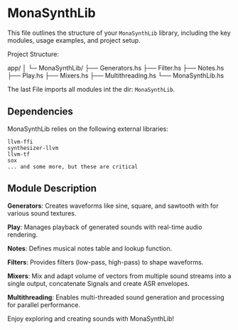 # MonaSynthLib

This file outlines the structure of your `MonaSynthLib` library, including the key modules, usage examples, and project setup.

Project Structure:

app/ │ └─ MonaSynthLib/ ├── Generators.hs ├── Filter.hs ├── Notes.hs ├── Play.hs ├── Mixers.hs ├── Multithreading.hs
└── MonaSynthLib.hs

 The last File imports all modules int the dir: `MonaSynthLib`.

## Dependencies

MonaSynthLib relies on the following external libraries:

    llvm-ffi
    synthesizer-llvm
    llvm-tf
    sox    
    ... and some more, but these are critical

## Module Description

**Generators**: Creates waveforms like sine, square, and sawtooth with for various sound textures.

**Play**: Manages playback of generated sounds with real-time audio rendering.

**Notes**: Defines musical notes table and lookup function.

**Filters**: Provides filters (low-pass, high-pass) to shape waveforms.

**Mixers**: Mix and adapt volume of vectors from multiple sound streams into a single output, concatenate Signals and create ASR envelopes.

**Multithreading**: Enables multi-threaded sound generation and processing for parallel performance.


Enjoy exploring and creating sounds with MonaSynthLib!


